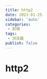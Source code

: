 ```yaml
---
title: http2
date: 2021-01-25
sidebar: 'auto'
categories:
 - 前端
tags:
 - 浏览器
publish: false
---
```

# http2
